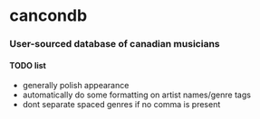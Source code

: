 # cancondb
### User-sourced database of canadian musicians

#### TODO list
- generally polish appearance
- automatically do some formatting on artist names/genre tags
- dont separate spaced genres if no comma is present